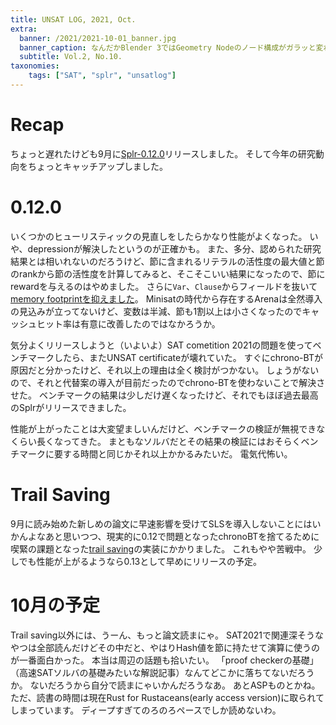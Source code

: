 ```yaml
---
title: UNSAT LOG, 2021, Oct.
extra:
  banner: /2021/2021-10-01_banner.jpg
  banner_caption: なんだかBlender 3ではGeometry Nodeのノード構成がガラッと変わってしまうらしい
  subtitle: Vol.2, No.10.
taxonomies:
    tags: ["SAT", "splr", "unsatlog"]
---
```

# Recap
ちょっと遅れたけども9月に[Splr-0.12.0](https://github.com/shnarazk/splr/releases/tag/Splr-0.12.0)リリースしました。
そして今年の研究動向をちょっとキャッチアップしました。

# 0.12.0
いくつかのヒューリスティックの見直しをしたらかなり性能がよくなった。
いや、depressionが解決したというのが正確かも。
また、多分、認められた研究結果とは相いれないのだろうけど、節に含まれるリテラルの活性度の最大値と節のrankから節の活性度を計算してみると、そこそこいい結果になったので、節にrewardを与えるのはやめました。
さらに`Var`、`Clause`からフィールドを抜いて[memory footprintを抑えました](https://github.com/shnarazk/splr/commit/47af914a76357768a7ccb1b9fe888cf79ac82d49)。
Minisatの時代から存在するArenaは全然導入の見込みが立ってないけど、変数は半減、節も1割以上は小さくなったのでキャッシュヒット率は有意に改善したのではなかろうか。

気分よくリリースしようと（いよいよ）SAT cometition 2021の問題を使ってベンチマークしたら、またUNSAT certificateが壊れていた。
すぐにchrono-BTが原因だと分かったけど、それ以上の理由は全く検討がつかない。
しょうがないので、それと代替案の導入が目前だったのでchrono-BTを使わないことで解決させた。
ベンチマークの結果は少しだけ遅くなったけど、それでもほぼ過去最高のSplrがリリースできました。

性能が上がったことは大変望ましいんだけど、ベンチマークの検証が無視できなくらい長くなってきた。
まともなソルバだとその結果の検証にはおそらくベンチマークに要する時間と同じかそれ以上かかるみたいだ。
電気代怖い。

# Trail Saving
9月に読み始めた新しめの論文に早速影響を受けてSLSを導入しないことにはいかんよなあと思いつつ、現実的に0.12で問題となったchronoBTを捨てるために喫緊の課題となった[trail saving](https://github.com/shnarazk/splr/pull/144)の実装にかかりました。
これもやや苦戦中。
少しでも性能が上がるようなら0.13として早めにリリースの予定。

# 10月の予定
Trail saving以外には、うーん、もっと論文読まにゃ。
SAT2021で関連深そうなやつは全部読んだけどその中だと、やはりHash値を節に持たせて演算に使うのが一番面白かった。
本当は周辺の話題も拾いたい。
「proof checkerの基礎」（高速SATソルバの基礎みたいな解説記事）なんてどこかに落ちてないだろうか。
ないだろうから自分で読まにゃいかんだろうなあ。
あとASPものとかね。
ただ、読書の時間は現在Rust for Rustaceans(early access version)に取られてしまっています。
ディープすぎてのろのろペースでしか読めないわ。

